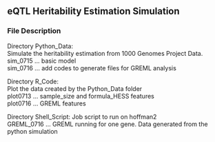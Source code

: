 ## eQTL Heritability Estimation Simulation
### File Description
Directory Python_Data:  
Simulate the heritability estimation from 1000 Genomes Project Data.   
sim_0715 ... basic model   
sim_0716 ... add codes to generate files for GREML analysis  

Directory R_Code:   
Plot the data created by the Python_Data folder       
plot0713 ... sample_size and formula_HESS features   
plot0716 ... GREML features   

Directory Shell_Script:
Job script to run on hoffman2  
GREML_0716 ... GREML running for one gene. Data generated from the python simulation    
